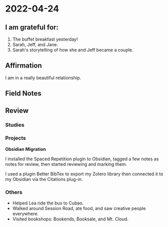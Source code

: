 # 2022-04-24

## I am grateful for:
1. The buffet breakfast yesterday!
2. Sarah, Jeff, and Jane.
3. Sarah's storytelling of how she and Jeff became a couple.

## Affirmation
I am in a really beautiful relationship.

## Field Notes

## Review
### Studies

### Projects

**Obsidian Migration**

I installed the Spaced Repetition plugin to Obsidian, tagged a few notes as notes for review, then started reviewing and marking them.

I used a plugin Better BibTex to export my Zotero library then connected it to my Obsidian via the Citations plug-in.

### Others

- Helped Lea ride the bus to Cubao.
- Walked around Session Road, ate food, and saw creative people everywhere.
- Visited bookshops: Bookends, Booksale, and Mt. Cloud.